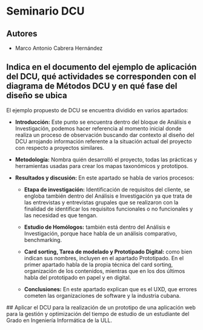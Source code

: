 # Seminario DCU
## Autores
- Marco Antonio Cabrera Hernández

## Indica en el documento del ejemplo de aplicación del DCU, qué actividades se corresponden con el diagrama de Métodos DCU y en qué fase del diseño se ubica
El ejemplo propuesto de DCU se encuentra dividido en varios apartados:
- **Introducción:** Este punto se encuentra dentro del bloque de Análisis e Investigación, podemos hacer referencia al momento inicial donde realiza un proceso de observación buscando dar contexto al diseño del DCU arrojando información referente a la situación actual del proyecto con respecto a proyectos similares.

- **Metodología:** Nombra quién desarrolló el proyecto, todas las prácticas y herramientas usadas para crear los mapas taxonómicos y prototipos.

- **Resultados y discusión:** En este apartado se habla de varios procesos:

    - **Etapa de investigación:** Identificación de requisitos del cliente, se engloba también dentro del Análisis e Investigación ya que trata de las entrevistas y entrevistas grupales que se realizaron con la finalidad de identificar los requisitos funcionales o no funcionales y las necesidad es que tengan.
    
    - **Estudio de Homólogos:** también está dentro del Análisis e Investigación, porque hace habla de un análisis comparativo, benchmarking.
    
    - **Card sorting, Tarea de modelado y Prototipado Digital:** como bien indican sus nombres, incluyen en el apartado Prototipado. En el primer apartado habla de la propia técnica del card sorting, organización de los contenidos, mientras que en los dos últimos habla del prototipado en papel y en digital.  

    - **Conclusiones:** En este apartado explican que es el UXD, que errores cometen las organizaciones de software y la industria cubana.

## Aplicar el DCU para la realización de un prototipo de una aplicación web para la gestión y optimización del tiempo de estudio de un estudiante del Grado en Ingeniería Informática de la ULL.